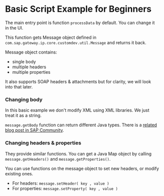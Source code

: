 # Basic Script Example for Beginners

The main entry point is function `processData` by default. You can change it in the UI.

This function gets Message object defined in `com.sap.gateway.ip.core.customdev.util.Message` and returns it back.

Message object contains:

- single body
- multiple headers
- multiple properties

It also supports SOAP headers & attachments but for clarity, we will look into that later.

### Changing body

In this basic example we don't modify XML using XML libraries. We just treat it as a string.

`message.getBody` function can return different Java types. There is a [related blog post in SAP Community](https://blogs.sap.com/2020/07/19/available-types-for-the-message-body-in-cpi-groovy-script/).

### Changing headers & properties

They provide similar functions. You can get a Java Map object by calling `message.getHeaders()` and `message.getProperties()`.

You can use functions on the message object to set new headers, or modify existing ones.

- For headers: `message.setHeader( key , value )`
- For properties: `message.setProperty( key , value )`
